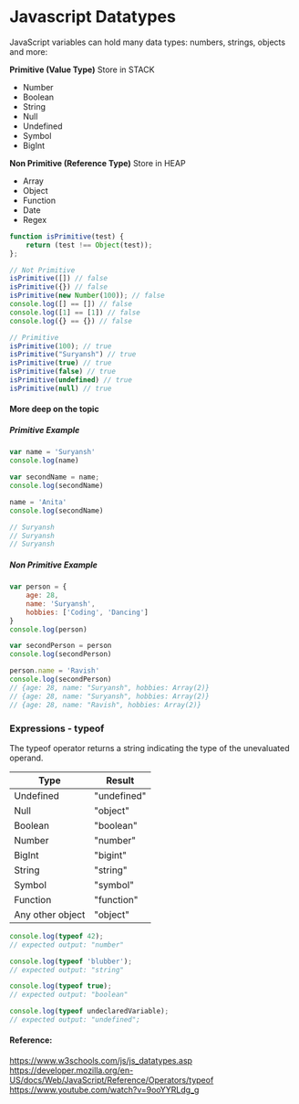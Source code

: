 # Javascript Datatypes
JavaScript variables can hold many data types: numbers, strings, objects and more:

**Primitive (Value Type)** Store in STACK
- Number
- Boolean
- String
- Null
- Undefined
- Symbol
- BigInt 

**Non Primitive (Reference Type)** Store in HEAP
- Array
- Object
- Function
- Date
- Regex

```javascript
function isPrimitive(test) {
    return (test !== Object(test));
};

// Not Primitive
isPrimitive([]) // false
isPrimitive({}) // false
isPrimitive(new Number(100)); // false
console.log([] == []) // false
console.log([1] == [1]) // false
console.log({} == {}) // false

// Primitive
isPrimitive(100); // true
isPrimitive("Suryansh") // true
isPrimitive(true) // true
isPrimitive(false) // true
isPrimitive(undefined) // true
isPrimitive(null) // true
```

#### More deep on the topic

##### Primitive Example
```javascript
var name = 'Suryansh'
console.log(name)

var secondName = name;
console.log(secondName)

name = 'Anita'
console.log(secondName)

// Suryansh
// Suryansh
// Suryansh
```

##### Non Primitive Example
```javascript
var person = {
    age: 28,
    name: 'Suryansh',
    hobbies: ['Coding', 'Dancing']
}
console.log(person)

var secondPerson = person
console.log(secondPerson)

person.name = 'Ravish'
console.log(secondPerson)
// {age: 28, name: "Suryansh", hobbies: Array(2)}
// {age: 28, name: "Suryansh", hobbies: Array(2)}
// {age: 28, name: "Ravish", hobbies: Array(2)}
```

### Expressions - typeof
The typeof operator returns a string indicating the type of the unevaluated operand.

| Type | Result |
| --- | --- |
| Undefined | "undefined" |
| Null | "object" |
| Boolean | "boolean" |
| Number | "number" |
| BigInt | "bigint" |
| String | "string" |
| Symbol | "symbol" |
| Function | "function" |
| Any other object | "object" |

```javascript
console.log(typeof 42);
// expected output: "number"

console.log(typeof 'blubber');
// expected output: "string"

console.log(typeof true);
// expected output: "boolean"

console.log(typeof undeclaredVariable);
// expected output: "undefined";
```

#### Reference:
https://www.w3schools.com/js/js_datatypes.asp
https://developer.mozilla.org/en-US/docs/Web/JavaScript/Reference/Operators/typeof
https://www.youtube.com/watch?v=9ooYYRLdg_g
